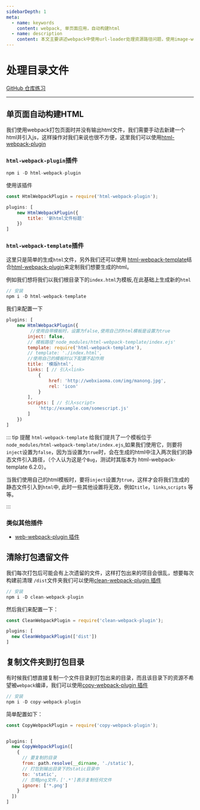 ```yaml
---
sidebarDepth: 1
meta:
  - name: keywords
    content: webpack, 单页面应用，自动构建html
  - name: description
    content: 本文主要讲述webpack中使用url-loader处理资源路径问题，使用image-webpack-loader处理图片的压缩问题。
---
```


# 处理目录文件

[GitHub 仓库练习](https://github.com/webxiaoma/webpack-demos/tree/master/webpack4/%E5%A4%84%E7%90%86%E7%9B%AE%E5%BD%95%E6%96%87%E4%BB%B6)

---

## 单页面自动构建HTML

我们使用webpack打包页面时并没有输出html文件，我们需要手动去新建一个html并引入js，这样操作对我们来说也很不方便，这里我们可以使用[html-webpack-plugin](https://github.com/jantimon/html-webpack-plugin)

### `html-webpack-plugin`插件
```js
npm i -D html-webpack-plugin
```

使用该插件

```js
const HtmlWebpackPlugin = require('html-webpack-plugin');

plugins: [
    new HtmlWebpackPlugin({
        title: '新html文件标题'
    })
]
```
### `html-webpack-template`插件

这里只是简单的生成`html`文件，另外我们还可以使用 [html-webpack-template](https://github.com/jaketrent/html-webpack-template)结合[html-webpack-plugin](https://github.com/jantimon/html-webpack-plugin)来定制我们想要生成的html。

例如我们想将我们以我们根目录下的`index.html`为模板,在此基础上生成新的`html`

```js
// 安装
npm i -D html-webpack-template
```

我们来配置一下

```js
plugins: [
    new HtmlWebpackPlugin({
         //使用自带模板时，设置为false,使用自己的html模板是设置为true
        inject: false, 
        // 模板路径'node_modules/html-webpack-template/index.ejs'
        template: require('html-webpack-template'),
        // template: './index.html', 
        //使用自己的模板时以下配置不起作用
        title: '模版html',
        links: [ // 引入<link>
            {
                href: 'http://webxiaoma.com/img/manong.jpg',
                rel: 'icon'
            }
        ],
        scripts: [ // 引入<script>
            'http://example.com/somescript.js'
        ]
    })
]
```

::: tip 提醒 
`html-webpack-template` 给我们提共了一个模板位于`node_modules/html-webpack-template/index.ejs`,如果我们使用它，则要将`inject`设置为`false`，因为当设置为`true`时，会在生成的html中注入两次我们的静态文件引入路径，（个人认为这是个`Bug`，测试时其版本为 <Badge>html-webpack-template 6.2.0</Badge>）。

当我们使用自己的html模板时，要将`inject`设置为`true`，这样才会将我们生成的静态文件引入到`html`中, 此时一些其他设置将无效，例如`title`，`links`,`scripts` 等等。

:::

### 类似其他插件

- [web-webpack-plugin 插件](https://github.com/gwuhaolin/web-webpack-plugin)



## 清除打包遗留文件

我们每次打包后可能会有上次遗留的文件，这样打包出来的项目会很乱，想要每次构建前清理 `/dist`文件夹我们可以使用[clean-webpack-plugin 插件](https://github.com/johnagan/clean-webpack-plugin)

```js
// 安装
npm i -D clean-webpack-plugin
```

然后我们来配置一下：

```js
const CleanWebpackPlugin = require('clean-webpack-plugin');

plugins: [
  new CleanWebpackPlugin(['dist'])
]
```

## 复制文件夹到打包目录

有时候我们想直接复制一个文件目录到打包出来的目录，而且该目录下的资源不希望被`webpack`编译，我们可以使用[copy-webpack-plugin 插件](https://github.com/webpack-contrib/copy-webpack-plugin)

```js
// 安装
npm i -D copy-webpack-plugin
```

简单配置如下：

```js
const CopyWebpackPlugin = require('copy-webpack-plugin');


plugins: [
  new CopyWebpackPlugin([
    {
      // 要复制的目录
      from: path.resolve(__dirname, './static'),
      // 打包到输出目录下的static目录中
      to: 'static',
      // 忽略png文件，['.*']表示复制任何文件
      ignore: ['*.png']
    }
  ])
]
```